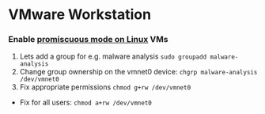 # VMware Workstation

### Enable [promiscuous mode on Linux](https://kb.vmware.com/s/article/287) VMs
1. Lets add a group for e.g. malware analysis
`sudo groupadd malware-analysis`
2. Change group ownership on the vmnet0 device: `chgrp malware-analysis /dev/vmnet0`
3. Fix appropriate permissions `chmod g+rw /dev/vmnet0`
  - Fix for all users: `chmod a+rw /dev/vmnet0`
